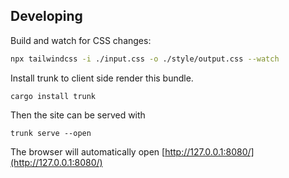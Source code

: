 ## Developing

Build and watch for CSS changes:

```bash
npx tailwindcss -i ./input.css -o ./style/output.css --watch
```

Install trunk to client side render this bundle.

```
cargo install trunk
```

Then the site can be served with

```shell
trunk serve --open
```

The browser will automatically open [http://127.0.0.1:8080/](http://127.0.0.1:8080/)
